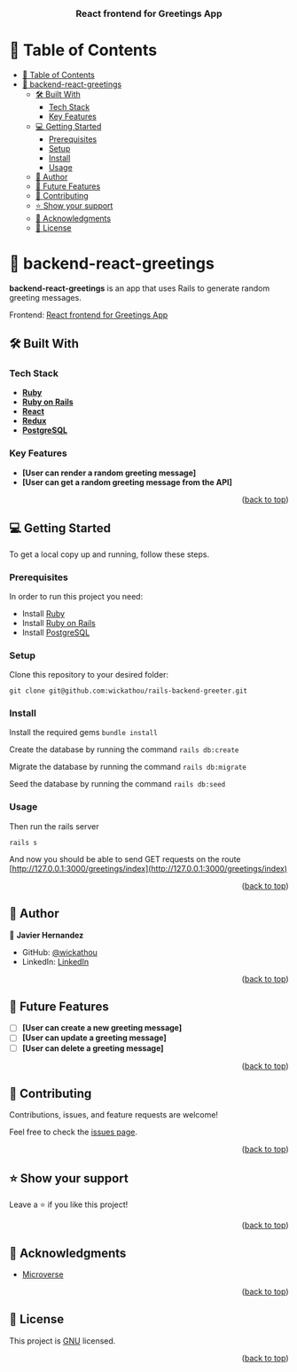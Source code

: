 <a name="readme-top"></a>
<div align="center">
  <br/>

  <h3><b>React frontend for Greetings App</b></h3>

</div>

# 📗 Table of Contents

- [📗 Table of Contents](#-table-of-contents)
- [📖 backend-react-greetings ](#-backend-react-greetings-)
  - [🛠 Built With ](#-built-with-)
    - [Tech Stack ](#tech-stack-)
    - [Key Features ](#key-features-)
  - [💻 Getting Started ](#-getting-started-)
    - [Prerequisites](#prerequisites)
    - [Setup](#setup)
    - [Install](#install)
    - [Usage](#usage)
  - [👥 Author ](#-author-)
  - [🔭 Future Features ](#-future-features-)
  - [🤝 Contributing ](#-contributing-)
  - [⭐️ Show your support ](#️-show-your-support-)
  - [🙏 Acknowledgments ](#-acknowledgments-)
  - [📝 License ](#-license-)

# 📖 backend-react-greetings <a name="backend-react-greetings"></a>

**backend-react-greetings** is an app that uses Rails to generate random greeting messages.

Frontend: [React frontend for Greetings App](https://github.com/wickathou/react-frontend-greeter/)

## 🛠 Built With <a name="built-with"></a>

### Tech Stack <a name="tech-stack"></a>

- **[Ruby](https://www.ruby-lang.org/en/)**
- **[Ruby on Rails](https://rubyonrails.org/)**
- **[React](https://reactjs.org/)**
- **[Redux](https://redux.js.org/)**
- **[PostgreSQL](https://www.postgresql.org/)**

### Key Features <a name="key-features"></a>

- **[User can render a random greeting message]**
- **[User can get a random greeting message from the API]**

<p align="right">(<a href="#readme-top">back to top</a>)</p>

## 💻 Getting Started <a name="getting-started"></a>

To get a local copy up and running, follow these steps.

### Prerequisites

In order to run this project you need:

- Install [Ruby](https://www.ruby-lang.org/en/)
- Install [Ruby on Rails](https://rubyonrails.org/)
- Install [PostgreSQL](https://www.postgresql.org/)

### Setup

Clone this repository to your desired folder:

`git clone git@github.com:wickathou/rails-backend-greeter.git`

### Install

Install the required gems
`bundle install`

Create the database by running the command
`rails db:create`

Migrate the database by running the command
`rails db:migrate`

Seed the database by running the command
`rails db:seed`

### Usage

Then run the rails server

`rails s`

And now you should be able to send GET requests on the route [http://127.0.0.1:3000/greetings/index](http://127.0.0.1:3000/greetings/index)

<p align="right">(<a href="#readme-top">back to top</a>)</p>

## 👥 Author <a name="authors"></a>

👤 **Javier Hernandez**

- GitHub: [@wickathou](https://github.com/wickathou)
- LinkedIn: [LinkedIn](https://www.linkedin.com/in/javierjhm/)

<p align="right">(<a href="#readme-top">back to top</a>)</p>

## 🔭 Future Features <a name="future-features"></a>

- [ ] **[User can create a new greeting message]**
- [ ] **[User can update a greeting message]**
- [ ] **[User can delete a greeting message]**

<p align="right">(<a href="#readme-top">back to top</a>)</p>

## 🤝 Contributing <a name="contributing"></a>

Contributions, issues, and feature requests are welcome!

Feel free to check the [issues page](../../issues/).

<p align="right">(<a href="#readme-top">back to top</a>)</p>

## ⭐️ Show your support <a name="support"></a>

Leave a ⭐️ if you like this project!

<p align="right">(<a href="#readme-top">back to top</a>)</p>

## 🙏 Acknowledgments <a name="acknowledgements"></a>

- [Microverse](https://www.microverse.org/)

<p align="right">(<a href="#readme-top">back to top</a>)</p>

## 📝 License <a name="license"></a>

This project is [GNU](./LICENSE) licensed.

<p align="right">(<a href="#readme-top">back to top</a>)</p>